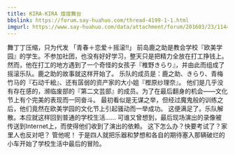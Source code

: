 ```yaml
---
title: KIRA☆KIRA 煌煌舞台
bbslink: https://forum.say-huahuo.com/thread-4199-1-1.html
imgurl: https://www.say-huahuo.com/data/attachment/forum/201603/23/114403nwjfvhmvxjujujxn.jpg
---
```


舞丁丁压缩，只为代发
「青春＋恋爱＋摇滚!!」
前岛鹿之助是教会学校『欧美学园』的学生。不参加社团，也没有好好学习，整天只是把精力全放在打工挣钱上。
然而，他在打工的地方遇到了一个奇怪的女孩子『椎野きらり』，并由此而组成了摇滚乐队。鹿之助的故事就这样开始了。
乐队的成员是：鹿之助、きらり、青梅竹马的『石动千絵』、还有孱弱的资产家的大小姐『樫原纱理奈』。
他们是几乎没有存在感的，濒临废部的『第二文芸部』的成员。为了在最后翻身的机会——文化节上有个完美的表现而一同奋斗。
最初看似是无谋之举，但经过魔鬼般的训练之后，他们竟然在欧美学园的文化节上引起骚动而一举成功。
这便满足了。乐队解散。本应就这样回到普通的学校生活……
可谁又曾想到，最后现场演出的录像被传送到Internet上，而使得他们收到了演出的依赖。
这下怎么办？快要考试了？家里人也反对吧？
管他呢！
于是四人就把乐器和梦想和各自的期待塞入那辆破烂的小车开始了学校生活中最后的冒险。<!--more-->
